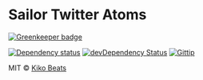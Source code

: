 # Sailor Twitter Atoms

[![Greenkeeper badge](https://badges.greenkeeper.io/Kikobeats/sailor-twitter-atoms.svg)](https://greenkeeper.io/)

[![Dependency status](https://david-dm.org/Kikobeats/sailor-twitter-atoms.svg?style=flat)](https://david-dm.org/Kikobeats/sailor-twitter-atoms)
[![devDependency Status](https://david-dm.org/Kikobeats/sailor-twitter-atoms/dev-status.svg?style=flat)](https://david-dm.org/Kikobeats/sailor-twitter-atoms#info=devDependencies)
[![Gittip](http://img.shields.io/gittip/kikobeats.svg?style=flat)](https://www.gittip.com/kikobeats/)

MIT © [Kiko Beats](http://www.kikobeats.com)


